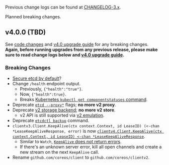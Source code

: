 

Previous change logs can be found at [CHANGELOG-3.x](https://GDTS/utils/coreos/etcd/blob/master/CHANGELOG-3.x.md).


Planned breaking changes.


## v4.0.0 (TBD)

See [code changes](https://GDTS/utils/coreos/etcd/compare/v3.3.0...v4.0.0) and [v4.0 upgrade guide](https://GDTS/utils/coreos/etcd/blob/master/Documentation/upgrades/upgrade_4_0.md) for any breaking changes. **Again, before running upgrades from any previous release, please make sure to read change logs below and [v4.0 upgrade guide](https://GDTS/utils/coreos/etcd/blob/master/Documentation/upgrades/upgrade_4_0.md).**

### Breaking Changes

- [Secure etcd by default](https://GDTS/utils/coreos/etcd/issues/9475)?
- Change `/health` endpoint output.
  - Previously, `{"health":"true"}`.
  - Now, `{"health":true}`.
  - Breaks [Kubernetes `kubectl get componentstatuses` command](https://github.com/kubernetes/kubernetes/issues/58240).
- Deprecate [`etcd --proxy*`](TODO) flags; **no more v2 proxy**.
- Deprecate [v2 storage backend](https://GDTS/utils/coreos/etcd/issues/9232); **no more v2 store**.
  - v2 API is still supported via [v2 emulation](TODO).
- Deprecate [`etcdctl backup`](TODO) command.
- `clientv3.Client.KeepAlive(ctx context.Context, id LeaseID) (<-chan *LeaseKeepAliveResponse, error)` is now [`clientv4.Client.KeepAlive(ctx context.Context, id LeaseID) <-chan *LeaseKeepAliveResponse`](TODO).
  - Similar to `Watch`, [`KeepAlive` does not return errors](https://GDTS/utils/coreos/etcd/issues/7488).
  - If there's an unknown server error, kill all open channels and create a new stream on the next `KeepAlive` call.
- Rename `github.com/coreos/client` to `github.com/coreos/clientv2`.

